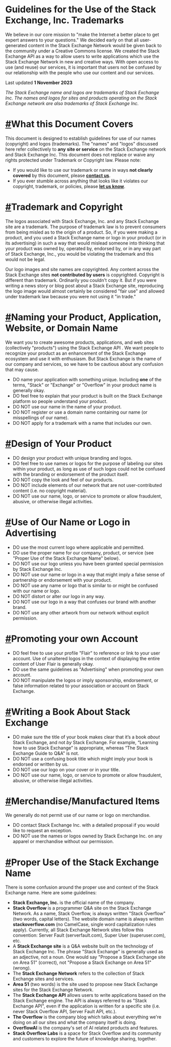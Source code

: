 Guidelines for the Use of the Stack Exchange, Inc. Trademarks
=============================================================

We believe in our core mission to "make the Internet a better place to get expert answers to your questions." We decided early on that all user-generated content in the Stack Exchange Network would be given back to the community under a Creative Commons license. We created the Stack Exchange API as a way to allow users to write applications which use the Stack Exchange Network in new and creative ways. With open access to use (and reuse) our services, it is important that users not be confused by our relationship with the people who use our content and our services.

Last updated **1 November 2023**

_The Stack Exchange name and logos are trademarks of Stack Exchange Inc. The names and logos for sites and products operating on the Stack Exchange network are also trademarks of Stack Exchange Inc._

[#](#h1-c682aaf87870)What this Document Covers
==============================================

This document is designed to establish guidelines for use of our names (copyright) and logos (trademarks). The "names" and "logos" discussed here refer collectively to **any** **site or service** on the Stack Exchange network and Stack Exchange Inc. This document does not replace or waive any rights protected under Trademark or Copyright law. Please note:

* If you would like to use our trademark or name in ways **not clearly covered** by this document, please [**contact us**](mailto:team@stackexchange.com).
* If you ever stumble across anything that looks like it violates our copyright, trademark, or policies, please [**let us know**](mailto:team@stackexchange.com).

[#](#h1-debcd6187aa80)Trademark and Copyright
=============================================

The logos associated with Stack Exchange, Inc. and any Stack Exchange site are a trademark. The purpose of trademark law is to prevent consumers from being misled as to the origin of a product. So, if you were making a product, and you used a Stack Exchange name or logo in your product (or in its advertising) in such a way that would mislead someone into thinking that your product was owned by, operated by, endorsed by, or in any way part of Stack Exchange, Inc., you would be violating the trademark and this would not be legal.

Our logo images and site names are copyrighted. Any content across the Stack Exchange sites **not contributed by users** is copyrighted. Copyright is different than trademark. Ordinarily you couldn't copy it. But if you were writing a news story or blog post about a Stack Exchange site, reproducing the logo image would almost certainly be considered "fair use" and allowed under trademark law because you were not using it "in trade."

[#](#h1-7973fa3bbdd40)Naming your Product, Application, Website, or Domain Name
===============================================================================

We want you to create awesome products, applications, and web sites (collectively "products") using the Stack Exchange API . We want people to recognize your product as an enhancement of the Stack Exchange ecosystem and use it with enthusiasm. But Stack Exchange is the name of our company and services, so we have to be cautious about any confusion that may cause.

* DO name your application with something unique. Including **one** of the terms, "Stack" or "Exchange" or "Overflow" in your product name is generally okay.
* DO feel free to explain that your product is built on the Stack Exchange platform so people understand your product.
* DO NOT use our name in the name of your product.
* DO NOT register or use a domain name containing our name (or misspellings of our name).
* DO NOT apply for a trademark with a name that includes our own.

[#](#h1-ed839ce0eb430)Design of Your Product
============================================

* DO design your product with unique branding and logos.
* DO feel free to use names or logos for the purpose of labeling our sites within your product, as long as use of such logos could not be confused with the branding or endorsement of the product itself.
* DO NOT copy the look and feel of our products.
* DO NOT include elements of our network that are not user-contributed content (i.e. no copyright material).
* DO NOT use our name, logo, or service to promote or allow fraudulent, abusive, or otherwise illegal activities.

[#](#h1-199163a5e66a0)Use of Our Name or Logo in Advertising
============================================================

* DO use the most current logo where applicable and permitted.
* DO use the proper name for our company, product, or service (see "Proper Use of the Stack Exchange Name" below).
* DO NOT use our logo unless you have been granted special permission by Stack Exchange Inc.
* DO NOT use our name or logo in a way that might imply a false sense of partnership or endorsement with your product.
* DO NOT use any name or logo that is similar to or might be confused with our name or logo.
* DO NOT distort or alter our logo in any way.
* DO NOT use our logo in a way that confuses our brand with another brand.
* DO NOT use any other artwork from our network without explicit permission.

[#](#h1-6450cb417c960)Promoting your own Account
================================================

* DO feel free to use your profile "Flair" to reference or link to your user account. Use of unaltered logos in the context of displaying the entire content of User Flair is generally okay.
* DO use the same guidelines as "Advertising" when promoting your own account.
* DO NOT manipulate the logos or imply sponsorship, endorsement, or false information related to your association or account on Stack Exchange.

[#](#h1-5e176792b3ff0)Writing a Book About Stack Exchange
=========================================================

* DO make sure the title of your book makes clear that it’s a book _about_ Stack Exchange, and not _by_ Stack Exchange. For example, “Learning how to use Stack Exchange” is appropriate, whereas “The Stack Exchange Guide to Q&A" is not.
* DO NOT use a confusing book title which might imply your book is endorsed or written by us.
* DO NOT use our logo on your cover or in your title.
* DO NOT use our name, logo, or service to promote or allow fraudulent, abusive, or otherwise illegal activities.

[#](#h1-12733914d2170)Merchandise/Manufactured Items
====================================================

We generally do not permit use of our name or logo on merchandise.

* DO contact Stack Exchange Inc. with a detailed proposal if you would like to request an exception.
* DO NOT use the names or logos owned by Stack Exchange Inc. on any apparel or merchandise without our permission.

[#](#h1-2de2438a74fa0)Proper Use of the Stack Exchange Name
===========================================================

There is some confusion around the proper use and context of the Stack Exchange name. Here are some guidelines:

* **Stack Exchange, Inc.** is the official name of the company.
* **Stack Overflow** is a programmer Q&A site on the Stack Exchange Network. As a name, Stack Overflow, is always written "Stack Overflow" (two words, capital letters). The website domain name is always written **stackoverflow.com** (no CamelCase, single word capitalization rules apply). Currently, all Stack Exchange Network sites follow this convention: Server Fault (serverfault.com), Super User (superuser.com), etc.
* A **Stack Exchange site** is a Q&A website built on the technology of Stack Exchange Inc. The phrase "Stack Exchange" is generally used as an adjective, not a noun. One would say "Propose a Stack Exchange site on Area 51" (correct), not "Propose a Stack Exchange on Area 51" (wrong).
* The **Stack Exchange Network** refers to the collection of Stack Exchange sites and services.
* **Area 51** (two words) is the site used to propose new Stack Exchange sites for the Stack Exchange Network.
* The **Stack Exchange API** allows users to write applications based on the Stack Exchange engine. The API is always referred to as "Stack Exchange API", even if the application is written for a specific site (i.e. never Stack Overflow API, Server Fault API, etc.).
* **The Overflow** is the company blog which talks about everything we're doing on all our sites and what the company itself is doing.
* **OverflowAI** is the company's set of AI related products and features.
* **Stack Overflow Labs** is a space for Stack Overflow and its community and customers to explore the future of knowledge sharing, together.